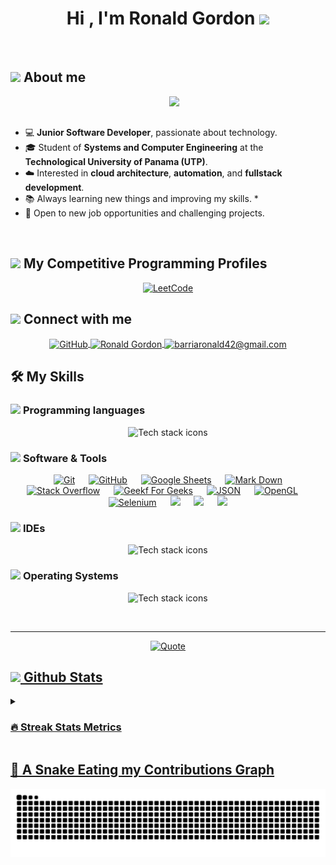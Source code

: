 <h1 align="center">Hi , I'm Ronald Gordon <img src="https://media.giphy.com/media/hvRJCLFzcasrR4ia7z/giphy.gif" width="35"></h1>

<br>
	
## <picture><img src = "https://github.com/7oSkaaa/7oSkaaa/blob/main/Images/about_me.gif?raw=true" width = 50px></picture> About me

<picture> <img align="right" src="https://github.com/7oSkaaa/7oSkaaa/blob/main/Images/Right_Side.gif?raw=true" width = 250px></picture>

<br><br>

- :computer: **Junior Software Developer**, passionate about technology.  
- :mortar_board: Student of **Systems and Computer Engineering** at the **Technological University of Panama (UTP)**.  
- :cloud: Interested in **cloud architecture**, **automation**, and **fullstack development**.  
- :books: Always learning new things and improving my skills.  *
- :rocket: Open to new job opportunities and challenging projects.

<br>


## <picture> <img src="https://github.com/7oSkaaa/7oSkaaa/blob/main/Images/competitive_programming_profile.png?raw=true" width=40> </picture> My Competitive Programming Profiles

<p align="center">
	<a href="https://leetcode.com/u/ronald25/">
		<img src="https://img.icons8.com/external-tal-revivo-shadow-tal-revivo/50/000000/external-level-up-your-coding-skills-and-quickly-land-a-job-logo-shadow-tal-revivo.png" alt="LeetCode"/>
	</a>
</p>

## <picture> <img src="https://github.com/7oSkaaa/7oSkaaa/blob/main/Images/Connect-with-me.gif?raw=true" width="100px"> </picture> Connect with me
<p align="center">
	<a href="https://github.com/Ron-25" target="_blank">
  		<img align="center" src="https://img.shields.io/badge/GitHub-100000?style=for-the-badge&logo=github&logoColor=white" alt="GitHub"/>
	</a>
	<a href="https://www.linkedin.com/in/ronald-gordon-72408b285/" target="_blank">
  		<img align="center" src="https://img.shields.io/badge/LinkedIn-0077B5?style=for-the-badge&logo=linkedin&logoColor=white" alt="Ronald Gordon"/>
	</a>
	<a href="mailto:barriaronald4@gmail.com" target="_blank">
  		<img align="center" src="https://img.shields.io/badge/Gmail-D14836?style=for-the-badge&logo=gmail&logoColor=white" alt="barriaronald42@gmail.com" />
	</a>
</p>




## 🛠️ My Skills

### <picture> <img src = "https://github.com/7oSkaaa/7oSkaaa/blob/main/Images/Programming_Languages.gif?raw=true" width = 50px>  </picture> Programming languages

<p align="center">
  <img src="https://skillicons.dev/icons?i=python,flutter,java,net,c,cs,nodejs,js&theme=dark" alt="Tech stack icons" />
</p>


 ### <picture> <img src = "https://github.com/7oSkaaa/7oSkaaa/blob/main/Images/Software_Tools.gif?raw=true" width = 50px>  </picture> Software & Tools
 
<p align="center">
  &emsp;
    <a href="#"><img alt="Git" src="https://img.shields.io/badge/Git%20-%23F05033.svg?style=plastic&logo=git&logoColor=white"></a>
  &emsp;
    <a href="#"><img alt="GitHub" src="https://img.shields.io/badge/github-%23181717.svg?style=plastic&logo=github&logoColor=white"></a>
  &emsp;
    <a href="#"><img alt="Google Sheets" src="https://img.shields.io/badge/Google%20Sheets%20-%2334A853.svg?style=plastic&logo=google%20sheets&logoColor=white"></a>
  &emsp;
    <a href="#"><img alt="Mark Down" src="https://img.shields.io/badge/Markdown-000000?style=plastic&logo=markdown&logoColor=white"></a>
  &emsp;
    <a href="#"><img alt="Stack Overflow" src="https://img.shields.io/badge/-Stack%20Overflow-FE7A16?style=plastic&logo=stack-overflow&logoColor=white"></a>
  &emsp;
    <a href="#"><img alt="Geekf For Geeks" src="https://img.shields.io/badge/geeksforgeeks-%230F9D58.svg?style=plastic&logo=geeksforgeeks&logoColor=white"></a>
  &emsp;
    <a href="#"><img alt="JSON" img src="https://img.shields.io/badge/json-%23000000.svg?style=plastic&logo=json&logoColor=white"></a>
  &emsp;
    <a href="#"><img alt="OpenGL" src="https://img.shields.io/badge/opengl-%235586A4.svg?style=plastic&logo=opengl&logoColor=white"></a>
  &emsp;
    <a href="#"><img alt="Selenium" src="https://img.shields.io/badge/selenium-%2343B02A.svg?&style=plastic&logo=selenium&logoColor=white"></a>
    &emsp;
    <a href="#"><img src="https://img.shields.io/badge/latex-%23008080.svg?&style=plastic&logo=latex&logoColor=white" /></a>
    &emsp;
    <a href="#"><img src="https://img.shields.io/badge/django-%23092E20.svg?&style=plastic&logo=django&logoColor=white" /></a>
    &emsp;
    <a href="#"><img src="https://img.shields.io/badge/mysql-%234479A1.svg?&style=plastic&logo=mysql&logoColor=white"/></a>
</p>

 ### <picture> <img src = "https://github.com/7oSkaaa/7oSkaaa/blob/main/Images/IDEs.gif?raw=true" width = 50px>  </picture> IDEs
 
<p align="center">
  <img src="https://skillicons.dev/icons?i=vscode,visualstudio,sublime,pycharm,idea,androidstudio&theme=dark" alt="Tech stack icons" />
</p>

 ### <picture> <img src = "https://github.com/7oSkaaa/7oSkaaa/blob/main/Images/OS.gif?raw=true" width = 50px>  </picture> Operating Systems
 
<p align="center">
  <img src="https://skillicons.dev/icons?i=linux,windows,kali,ubuntu&theme=dark" alt="Tech stack icons" />
</p>
<br> 

---

<p align = "center">
	<a href="https://github.com/piyushsuthar/github-readme-quotes"> <img alt = "Quote" src="https://quotes-github-readme.vercel.app/api?type=horizontal&theme=tokyonight&animation=grow_out_in&quoteCategory=programming">
</p>

## <picture> <img src = "https://github.com/7oSkaaa/7oSkaaa/blob/main/Images/Statistics.gif?raw=true" width = 50px>  </picture> Github Stats

<details><summary><h3> 🔥 Streak Stats Metrics</h3></summary>

<br/>

<p align="center">
  <img
    src="https://raw.githubusercontent.com/Ron-25/Ron-25/main/github-metrics.svg"
    alt="GitHub Metrics Overview"
  />
</p>

</details>


	
## 🐍 A Snake Eating my Contributions Graph

<p align="center">
  <picture>
    <source media="(prefers-color-scheme: dark)" srcset="https://github.com/Ron-25/Ron-25/blob/output/github-contribution-grid-snake-dark.svg?v=3">
    <img alt="Snake animation" src="https://github.com/Ron-25/Ron-25/blob/output/github-contribution-grid-snake.svg?v=3">
  </picture>
</p>


